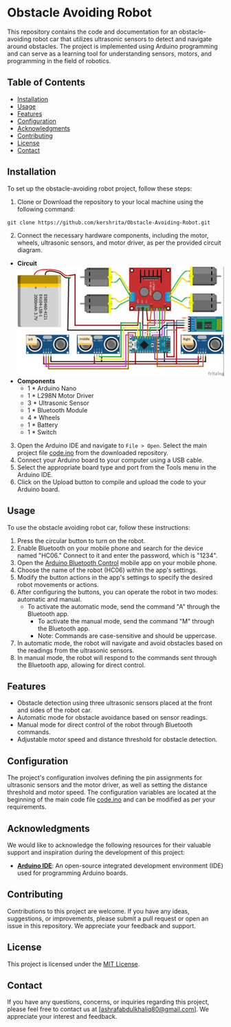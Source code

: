 # Obstacle Avoiding Robot
This repository contains the code and documentation for an obstacle-avoiding robot car that utilizes ultrasonic sensors to detect and navigate around obstacles. The project is implemented using Arduino programming and can serve as a learning tool for understanding sensors, motors, and programming in the field of robotics.

## Table of Contents

- [Installation](#installation)
- [Usage](#usage)
- [Features](#features)
- [Configuration](#configuration)
- [Acknowledgments](#acknowledgments)
- [Contributing](#contributing)
- [License](#license)
- [Contact](#contact)

## Installation

To set up the obstacle-avoiding robot project, follow these steps:

1. Clone or Download the repository to your local machine using the following command:
```
git clone https://github.com/kershrita/Obstacle-Avoiding-Robot.git
```

2. Connect the necessary hardware components, including the motor, wheels, ultrasonic sensors, and motor driver, as per the provided circuit diagram.
- **Circuit**
![Circuit](Circuit.jpg)
- **Components**
	- 1 * Arduino Nano
	- 1 * L298N Motor Driver
	- 3 * Ultrasonic Sensor
	- 1 * Bluetooth Module
	- 4 * Wheels
	- 1 * Battery
	- 1 * Switch

3. Open the Arduino IDE and navigate to `File > Open`. Select the main project file [code.ino](code/code.ino) from the downloaded repository.
4. Connect your Arduino board to your computer using a USB cable.
5. Select the appropriate board type and port from the Tools menu in the Arduino IDE.
6. Click on the Upload button to compile and upload the code to your Arduino board.

## Usage

To use the obstacle avoiding robot car, follow these instructions:

1. Press the circular button to turn on the robot.
2. Enable Bluetooth on your mobile phone and search for the device named "HC06." Connect to it and enter the password, which is "1234".
3. Open the [Arduino Bluetooth Control](https://play.google.com/store/apps/details?id=com.broxcode.arduinobluetoothfree&hl=en) mobile app on your mobile phone.
4. Choose the name of the robot (HC06) within the app's settings.
5. Modify the button actions in the app's settings to specify the desired robot movements or actions.
6. After configuring the buttons, you can operate the robot in two modes: automatic and manual.
	- To activate the automatic mode, send the command "A" through the Bluetooth app.
        - To activate the manual mode, send the command "M" through the Bluetooth app.
        - Note: Commands are case-sensitive and should be uppercase.
7. In automatic mode, the robot will navigate and avoid obstacles based on the readings from the ultrasonic sensors.
8. In manual mode, the robot will respond to the commands sent through the Bluetooth app, allowing for direct control.


## Features

- Obstacle detection using three ultrasonic sensors placed at the front and sides of the robot car.
- Automatic mode for obstacle avoidance based on sensor readings.
- Manual mode for direct control of the robot through Bluetooth commands.
- Adjustable motor speed and distance threshold for obstacle detection.

## Configuration

The project's configuration involves defining the pin assignments for ultrasonic sensors and the motor driver, as well as setting the distance threshold and motor speed. The configuration variables are located at the beginning of the main code file [code.ino](code/code.ino)  and can be modified as per your requirements.

## Acknowledgments

We would like to acknowledge the following resources for their valuable support and inspiration during the development of this project:

- **[Arduino IDE](https://www.arduino.cc/en/software)**:  An open-source integrated development environment (IDE) used for programming Arduino boards.

## Contributing

Contributions to this project are welcome. If you have any ideas, suggestions, or improvements, please submit a pull request or open an issue in this repository. We appreciate your feedback and support.

## License

This project is licensed under the [MIT License](LICENSE).

## Contact

If you have any questions, concerns, or inquiries regarding this project, please feel free to contact us at [ashrafabdulkhaliq80@gmail.com]. We appreciate your interest and feedback.
